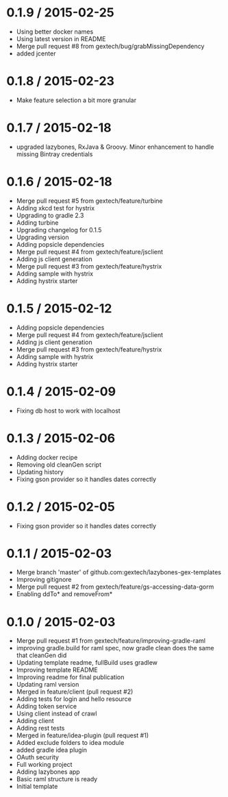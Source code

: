 
0.1.9 / 2015-02-25
==================

  * Using better docker names
  * Using latest version in README
  * Merge pull request #8 from gextech/bug/grabMissingDependency
  * added jcenter

0.1.8 / 2015-02-23
==================

  * Make feature selection a bit more granular

0.1.7 / 2015-02-18
==================

  * upgraded lazybones, RxJava & Groovy. Minor enhancement to handle missing Bintray credentials

0.1.6 / 2015-02-18
==================

  * Merge pull request #5 from gextech/feature/turbine
  * Adding xkcd test for hystrix
  * Upgrading to gradle 2.3
  * Adding turbine
  * Upgrading changelog for 0.1.5
  * Upgrading version
  * Adding popsicle dependencies
  * Merge pull request #4 from gextech/feature/jsclient
  * Adding js client generation
  * Merge pull request #3 from gextech/feature/hystrix
  * Adding sample with hystrix
  * Adding hystrix starter

0.1.5 / 2015-02-12
==================

  * Adding popsicle dependencies
  * Merge pull request #4 from gextech/feature/jsclient
  * Adding js client generation
  * Merge pull request #3 from gextech/feature/hystrix
  * Adding sample with hystrix
  * Adding hystrix starter

0.1.4 / 2015-02-09
==================

  * Fixing db host to work with localhost

0.1.3 / 2015-02-06
==================

  * Adding docker recipe
  * Removing old cleanGen script
  * Updating history
  * Fixing gson provider so it handles dates correctly

0.1.2 / 2015-02-05
==================

  * Fixing gson provider so it handles dates correctly

0.1.1 / 2015-02-03
==================

  * Merge branch 'master' of github.com:gextech/lazybones-gex-templates
  * Improving gitignore
  * Merge pull request #2 from gextech/feature/gs-accessing-data-gorm
  * Enabling ddTo* and removeFrom*

0.1.0 / 2015-02-03
==================

  * Merge pull request #1 from gextech/feature/improving-gradle-raml
  * improving gradle.build for raml spec, now gradle clean does the same that cleanGen did
  * Updating template readme, fullBuild uses gradlew
  * Improving template README
  * Improving readme for final publication
  * Updating raml version
  * Merged in feature/client (pull request #2)
  * Adding tests for login and hello resource
  * Adding token service
  * Using client instead of crawl
  * Adding client
  * Adding rest tests
  * Merged in feature/idea-plugin (pull request #1)
  * Added exclude folders to idea module
  * added gradle idea plugin
  * OAuth security
  * Full working project
  * Adding lazybones app
  * Basic raml structure is ready
  * Initial template
